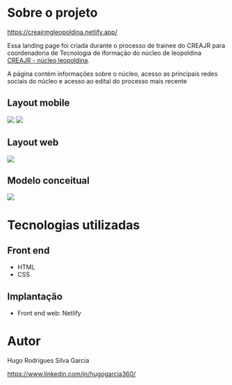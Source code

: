 # Sobre o projeto

https://creajrmgleopoldina.netlify.app/

Essa landing page foi criada durante o processo de trainee do CREAJR para coordenadoria de Tecnologia de iformação do núcleo de leopoldina [CREAJR - núcleo leopoldina](https://www.linkedin.com/company/crea-jr-mg-n%C3%BAcleo-leopoldina/).

A página contém informações sobre o núcleo, acesso as principais redes sociais do núcleo e acesso ao edital do processo mais recente

## Layout mobile
<img src="https://github.com/hugogacia360/trainee-creaJrMg-Leopoldina/tree/main/repo/mobile1.png">
<img src="https://github.com/hugogacia360/trainee-creaJrMg-Leopoldina/tree/main/repo/mobile2.png">

## Layout web
<img src="https://github.com/hugogacia360/trainee-creaJrMg-Leopoldina/tree/main/repo/web1.jpeg">


## Modelo conceitual
<img src="https://github.com/hugogacia360/trainee-creaJrMg-Leopoldina/tree/main/repo/conceito.webp">

# Tecnologias utilizadas
## Front end
- HTML
- CSS
## Implantação
- Front end web: Netlify

# Autor

Hugo Rodrigues Silva Garcia

https://www.linkedin.com/in/hugogarcia360/

